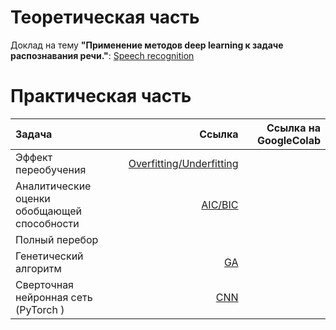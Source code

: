 Теоретическая часть  
====================
Доклад на тему **"Применение методов deep learning к задаче распознавания речи."**: 
 [Speech recognition](Презентация_Speech_recognition.pdf)


Практическая часть  
===================

| Задача                                            | Ссылка                                                        | Ссылка на GoogleColab  |
|:--------------------------------------------------|--------------------------------------------------------------:|-----------------------:|
| Эффект переобучения                               |    [Overfitting/Underfitting](over_underfitting.ipynb)        |                        |
| Аналитические оценки обобщающей способности       |    [AIC/BIC](bic_aic.ipynb)                                   |                        |
| Полный перебор                                    |           |                                                                            |
| Генетический алгоритм                             |      [GA](GA.ipynb)     |                                                              |
| Сверточная нейронная сеть (PyTorch )              |      [CNN](CNN.ipynb)    |                                                             |
